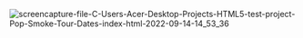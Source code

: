 ![screencapture-file-C-Users-Acer-Desktop-Projects-HTML5-test-project-Pop-Smoke-Tour-Dates-index-html-2022-09-14-14_53_36](https://user-images.githubusercontent.com/83338805/190146808-a943b8ee-a0d4-43be-bb97-4c7c67af7be8.png)
